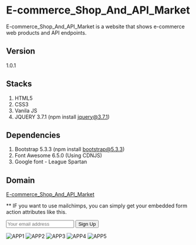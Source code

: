 # E-commerce_Shop_And_API_Market

E-commerce_Shop_And_API_Market is a website that shows e-commerce web products and API endpoints.

## Version

1.0.1

## Stacks

1. HTML5
2. CSS3
3. Vanila JS
4. JQUERY 3.7.1 (npm install jquery@3.7.1)

## Dependencies

1. Bootstrap 5.3.3 (npm install bootstrap@5.3.3)
2. Font Awesome 6.5.0 (Using CDNJS)
3. Google font - League Spartan

## Domain

<a href="https://jedidiah-solomon.github.io/E-commerce_Shop_And_API_Market/" target="_blank">E-commerce_Shop_And_API_Market</a>

\*\* IF you want to use mailchimps, you can simply get your embedded form action attributes like this.

 <form
          action="https://webbrainees.us14.list-manage.com/subscribe/post?u=fd596490f33b374b61086a819&amp;id=e4a452051c&amp;f_id=0006f8e0f0"
          method="post"
          id="mc-embedded-subscribe-form"
          name="mc-embedded-subscribe-form"
          class="validate form"
          target="_blank"
        >
          <input
            type="email"
            name="EMAIL"
            placeholder="Your email address"
            required
          />
          <button type="submit" class="normal">Sign Up</button>
        </form>

![APP1](https://raw.githubusercontent.com/username/repository/master/path/to/image.png)
![APP2](https://raw.githubusercontent.com/username/repository/master/path/to/image.png)
![APP3](https://raw.githubusercontent.com/username/repository/master/path/to/image.png)
![APP4](https://raw.githubusercontent.com/username/repository/master/path/to/image.png)
![APP5](https://raw.githubusercontent.com/username/repository/master/path/to/image.png)
